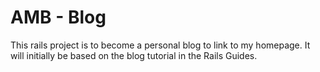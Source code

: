 AMB - Blog
============================

This rails project is to become a personal blog to link to my homepage. It will initially be based 
on the blog tutorial in the Rails Guides.
